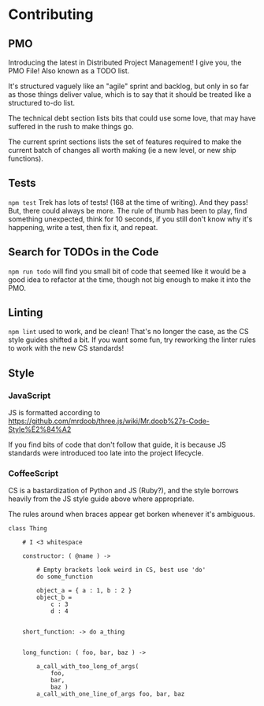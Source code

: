 
# Contributing
## PMO
Introducing the latest in Distributed Project Management! I give you, the PMO File! Also known as a TODO list.

It's structured vaguely like an "agile" sprint and backlog, but only in so far as those things deliver value, which is to say that it should be treated like a structured to-do list. 

The technical debt section lists bits that could use some love, that may have suffered in the rush to make things go.

The current sprint sections lists the set of features required to make the current batch of changes all worth making (ie a new level, or new ship functions).

## Tests
`npm test` Trek has lots of tests! (168 at the time of writing). And they pass! But, there could always be more. The rule of thumb has been to play, find something unexpected, think for 10 seconds, if you still don't know why it's happening, write a test, then fix it, and repeat.

## Search for TODOs in the Code
`npm run todo` will find you small bit of code that seemed like it would be a good idea to refactor at the time, though not big enough to make it into the PMO.

## Linting
`npm lint` used to work, and be clean! That's no longer the case, as the CS style guides shifted a bit. If you want some fun, try reworking the linter rules to work with the new CS standards!

## Style
### JavaScript
JS is formatted according to https://github.com/mrdoob/three.js/wiki/Mr.doob%27s-Code-Style%E2%84%A2

If you find bits of code that don't follow that guide, it is because JS standards were introduced too late into the project lifecycle.

### CoffeeScript
CS is a bastardization of Python and JS (Ruby?), and the style borrows heavily from the JS style guide above where appropriate.

The rules around when braces appear get borken whenever it's ambiguous.

```
class Thing

    # I <3 whitespace

    constructor: ( @name ) ->

        # Empty brackets look weird in CS, best use 'do'
        do some_function

        object_a = { a : 1, b : 2 }
        object_b = 
            c : 3
            d : 4


    short_function: -> do a_thing


    long_function: ( foo, bar, baz ) ->

        a_call_with_too_long_of_args(
            foo,
            bar,
            baz )
        a_call_with_one_line_of_args foo, bar, baz

```